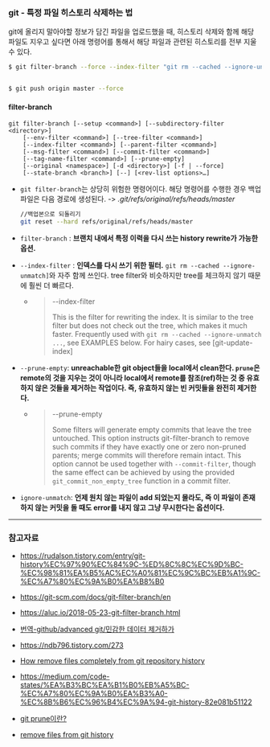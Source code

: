 ### git - 특정 파일 히스토리 삭제하는 법



git에 올리지 말아야할 정보가 담긴 파일을 업로드했을 때, 히스토리 삭제와 함께 해당 파일도 지우고 싶다면 아래 명령어를 통해서 해당 파일과 관련된 히스토리를 전부 지울 수 있다.



```bash
$ git filter-branch --force --index-filter "git rm --cached --ignore-unmatch [삭제할 파일]" --prune-empty --tag-name-filter cat-- --all


$ git push origin master --force

```



#### filter-branch

```
git filter-branch [--setup <command>] [--subdirectory-filter <directory>]
	[--env-filter <command>] [--tree-filter <command>]
	[--index-filter <command>] [--parent-filter <command>]
	[--msg-filter <command>] [--commit-filter <command>]
	[--tag-name-filter <command>] [--prune-empty]
	[--original <namespace>] [-d <directory>] [-f | --force]
	[--state-branch <branch>] [--] [<rev-list options>…​]
```

- `git filter-branch`는 상당히 위험한 명령어이다.  해당 명령어를 수행한 경우 백업파일은 다음 경로에 생성된다. -> *.git/refs/original/refs/heads/master*

  ```bash
  //백업본으로 되돌리기
  git reset --hard refs/original/refs/heads/master
  ```

- `filter-branch` : **브랜치 내에서 특정 이력을 다시 쓰는 history rewrite가 가능한 옵션.** 

- `--index-filter` : **인덱스를 다시 쓰기 위한 필터.** `git rm --cached --ignore-unmatch]`와 자주 함께 쓰인다. tree filter와 비슷하지만 tree를 체크하지 않기 때문에 훨씬 더 빠르다.

  - > --index-filter <command>
    >
    > This is the filter for rewriting the index. It is similar to the tree filter but does not check out the tree, which makes it much faster. Frequently used with `git rm --cached --ignore-unmatch ...`, see EXAMPLES below. For hairy cases, see [git-update-index]

- `--prune-empty`: **unreachable한 git object들을 local에서 clean한다.  `prune`은 remote의 것을 지우는 것이 아니라 local에서 remote를 참조(ref)하는 것 중 유효하지 않은 것들을 제거하는 작업이다. 즉, 유효하지 않는 빈 커밋들을 완전히 제거한다.**

  - >--prune-empty
    >
    >Some filters will generate empty commits that leave the tree untouched. This option instructs git-filter-branch to remove such commits if they have exactly one or zero non-pruned parents; merge commits will therefore remain intact. This option cannot be used together with `--commit-filter`, though the same effect can be achieved by using the provided `git_commit_non_empty_tree` function in a commit filter.

- `ignore-unmatch`: **언제 원치 않는 파일이 add 되었는지 몰라도, 즉 이 파일이 존재하지 않는 커밋을 돌 때도 error를 내지 않고 그냥 무시한다는 옵션이다.**



---

### 참고자료

- https://rudalson.tistory.com/entry/git-history%EC%97%90%EC%84%9C-%ED%8C%8C%EC%9D%BC-%EC%98%81%EA%B5%AC%EC%A0%81%EC%9C%BC%EB%A1%9C-%EC%A7%80%EC%9A%B0%EA%B8%B0

- https://git-scm.com/docs/git-filter-branch/en

- https://aluc.io/2018-05-23-git-filter-branch.html

- [번역-github/advanced git/민감한 데이터 제거하가](http://minsone.github.io/git/github-advanced-remove-sensitive-data)

- https://ndb796.tistory.com/273

- [How remove files completely from git repository history](https://myopswork.com/how-remove-files-completely-from-git-repository-history-47ed3e0c4c35)

- https://medium.com/code-states/%EA%B3%BC%EA%B1%B0%EB%A5%BC-%EC%A7%80%EC%9A%B0%EA%B3%A0-%EC%8B%B6%EC%96%B4%EC%9A%94-git-history-82e081b51122

- [git prune이란?](https://medium.com/code-states/%EA%B3%BC%EA%B1%B0%EB%A5%BC-%EC%A7%80%EC%9A%B0%EA%B3%A0-%EC%8B%B6%EC%96%B4%EC%9A%94-git-history-82e081b51122)

- [remove files from git history](https://blog.tinned-software.net/remove-files-from-git-history/)